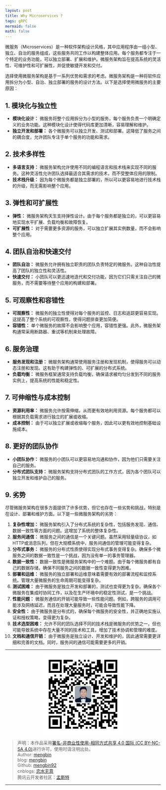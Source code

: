 ```yaml
---
layout: post
title: Why Microservices ?
tags: gRPC
mermaid: false
math: false
---  
```


微服务（Microservices）是一种软件架构设计风格，其中应用程序由一组小型、独立、自治的服务组成，这些服务共同工作以构建整体应用。每个服务都专注于一个特定的业务功能，可以独立部署、扩展和维护。微服务架构旨在提高系统的灵活性、可维护性和可扩展性，并促使敏捷开发和交付。  

选择使用微服务架构是基于一系列优势和需求的考虑。微服务架构是一种将软件应用拆分为小型、自治、独立部署的服务的设计方法。以下是选择使用微服务的主要原因：

## 1. 模块化与独立性

- **模块化设计：** 微服务将整个应用拆分为小型的服务，每个服务负责一个明确定义的业务功能。这种模块化设计使得代码库更加清晰，容易理解和维护。
- **独立开发和部署：** 各个微服务可以独立开发、测试和部署。这降低了服务之间的耦合度，允许团队专注于单个服务的功能和需求。

## 2. 技术多样性

- **多语言支持：** 微服务架构允许使用不同的编程语言和技术栈来实现不同的服务。这种灵活性允许团队选择最适合其需求的技术，而不受整体应用的限制。
- **技术栈升级：** 因为每个微服务都是独立部署的，所以可以更容易地进行技术栈的升级，而无需影响整个应用。

## 3. 弹性和可扩展性

- **弹性：** 微服务架构天生支持弹性设计。由于每个服务都是独立的，可以更容易地实现水平扩展、负载均衡和故障恢复。
- **可扩展性：** 对于需要更多资源的服务，可以独立扩展其实例数量，而不会影响整个应用。

## 4. 团队自治和快速交付

- **团队自治：** 微服务允许拥有独立职责的团队负责特定的微服务。这种自治性提高了团队的独立性和灵活性。
- **快速交付：** 小团队可以更迅速地迭代和交付功能，因为它们只需关注自己的微服务，而不需要等待整个应用的构建和部署。

## 5. 可观察性和容错性

- **可观察性：** 微服务的独立性使得对每个服务的监控、日志和追踪更容易实现。这提高了整个系统的可观察性，使得问题排查更加简便。
- **容错性：** 单个微服务的故障不会影响整个应用，容错性更强。此外，微服务架构通常采用断路器、重试等机制来处理故障。

## 6. 服务治理

- **服务发现和注册：** 微服务架构通常使用服务注册和发现机制，使得服务可以动态注册和发现。这有助于构建弹性的、可扩展的分布式系统。
- **负载均衡：** 微服务框架通常支持负载均衡，确保请求被均匀分发到不同的服务实例上，提高系统的性能和稳定性。

## 7. 可伸缩性与成本控制

- **资源利用率：** 微服务允许按需伸缩，从而更有效地利用资源。每个服务都可以根据其负载需求进行独立的扩展或收缩。
- **成本控制：** 由于可以独立扩展或收缩每个服务，因此可以更有效地控制基础设施成本。

## 8. 更好的团队协作

- **小团队协作：** 微服务的小团队可以更容易地沟通和协作，因为他们只需要关注自己的服务。
- **分布式团队支持：** 微服务架构支持分布式团队的工作方式，因为各个团队可以独立开发和维护自己的服务。

## 9. 劣势

尽管微服务架构在很多方面提供了许多优势，但它也存在一些劣势和挑战，特别是在设计、部署和维护方面。以下是一些微服务架构的劣势：

1. **复杂性增加：** 微服务架构引入了分布式系统的复杂性，包括服务发现、通信、数据一致性等方面的问题。这增加了系统的整体复杂性。
2. **服务间通信：** 微服务之间的通信是一个关键问题。虽然采用轻量级协议，如HTTP或消息队列，但在大规模系统中，服务间通信的管理可能变得复杂。
3. **分布式事务：** 微服务的分布式性质使得实现分布式事务变得复杂。确保多个微服务之间的数据一致性是一个挑战，因为没有单一的事务管理器。
4. **数据一致性：** 数据一致性是微服务架构中的一个难题。由于每个微服务都有自己的数据存储，确保不同服务之间的数据一致性变得更为困难。
5. **部署和运维：** 微服务的独立部署和运维意味着需要有效的部署流程和监控系统。管理大量微服务的生命周期可能变得复杂。
6. **测试困难：** 由于微服务是独立开发和部署的，测试也变得更为复杂。确保各个微服务在集成时协同工作，以及在生产环境中的稳定性测试，是一个挑战。
7. **性能问题：** 微服务通信的开销可能导致一些性能问题。例如，跨服务的调用可能涉及网络延迟，而且在处理大量服务时，可能会导致性能下降。
8. **安全性：** 由于微服务是分布式的，确保每个微服务的安全性，并正确地实施认证和授权策略，变得更为复杂。
9. **技术选型困难：** 允许不同的团队选择不同的技术栈是微服务的优势之一，但也可能导致系统中存在大量不同的技术和工具，增加了技术协调和管理的难度。
10. **文档和通信开销：** 由于微服务是独立设计、开发和维护的，因此通常需要更详细和完善的文档。同时，服务间的通信可能需要更多的开销。

---

<div align="center">
  <img src="../img/qrcode_wechat.jpg" alt="孟斯特">
</div>

> 声明：本作品采用[署名-非商业性使用-相同方式共享 4.0 国际 (CC BY-NC-SA 4.0)](https://creativecommons.org/licenses/by-nc-sa/4.0/deed.zh)进行许可，使用时请注明出处。  
> Author: [mengbin](mengbin1992@outlook.com)  
> blog: [mengbin](https://mengbin.top)  
> Github: [mengbin92](https://mengbin92.github.io/)  
> cnblogs: [恋水无意](https://www.cnblogs.com/lianshuiwuyi/)  
> 腾讯云开发者社区：[孟斯特](https://cloud.tencent.com/developer/user/6649301)  

---
